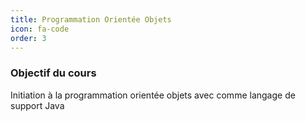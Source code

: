 ```yaml
---
title: Programmation Orientée Objets 
icon: fa-code
order: 3
---
```


### Objectif du cours
Initiation à la programmation orientée objets avec comme
langage de support Java
